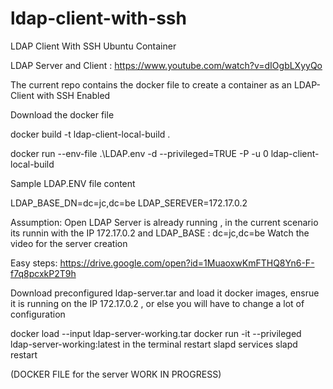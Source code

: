 # ldap-client-with-ssh
LDAP Client With SSH Ubuntu Container

LDAP Server and Client : https://www.youtube.com/watch?v=dIOgbLXyyQo

The current repo contains the docker file to create a container as an LDAP-Client with SSH Enabled

Download the docker file 

docker build -t ldap-client-local-build .


docker run --env-file .\LDAP.env -d --privileged=TRUE -P -u 0 ldap-client-local-build

Sample LDAP.ENV file content

LDAP_BASE_DN=dc=jc,dc=be
LDAP_SEREVER=172.17.0.2

Assumption:
Open LDAP Server is already running , in the current scenario its runnin with the IP 172.17.0.2 and LDAP_BASE : dc=jc,dc=be
Watch the video for the server creation

Easy steps:
https://drive.google.com/open?id=1MuaoxwKmFTHQ8Yn6-F-f7q8pcxkP2T9h

Download preconfigured ldap-server.tar and load it docker images, ensrue it is running on the IP 172.17.0.2 , or else you will have to change a lot of configuration 

docker load --input ldap-server-working.tar
docker run -it --privileged  ldap-server-working:latest
in the terminal restart slapd 
services slapd restart

(DOCKER FILE for the server WORK IN PROGRESS)
